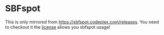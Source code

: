 # SBFspot

This is only mirrored from https://sbfspot.codeplex.com/releases.
You need to checkout it the [license](https://sbfspot.codeplex.com/license) allows you sbfspot usage!
